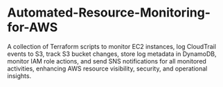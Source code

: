 # Automated-Resource-Monitoring-for-AWS
A collection of Terraform scripts to monitor EC2 instances, log CloudTrail events to S3, track S3 bucket changes, store log metadata in DynamoDB, monitor IAM role actions, and send SNS notifications for all monitored activities, enhancing AWS resource visibility, security, and operational insights.
